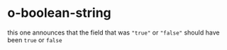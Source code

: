 # o-boolean-string

this one announces that the field that was `"true"` or `"false"` should have been `true` or `false`
